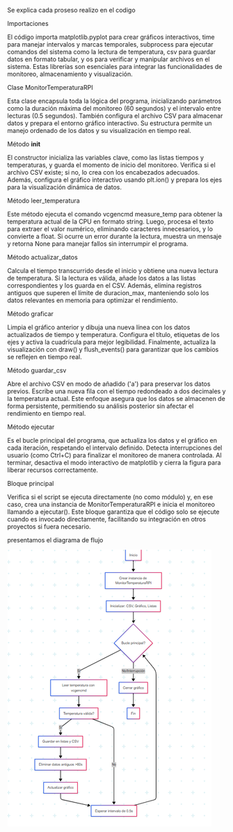 Se explica cada proseso realizo en el codigo


Importaciones

El código importa matplotlib.pyplot para crear gráficos interactivos, time para manejar intervalos y marcas temporales, subprocess para ejecutar comandos del sistema como la lectura de temperatura, csv para guardar datos en formato tabular, y os para verificar y manipular archivos en el sistema. Estas librerías son esenciales para integrar las funcionalidades de monitoreo, almacenamiento y visualización.

Clase MonitorTemperaturaRPI

Esta clase encapsula toda la lógica del programa, inicializando parámetros como la duración máxima del monitoreo (60 segundos) y el intervalo entre lecturas (0.5 segundos). También configura el archivo CSV para almacenar datos y prepara el entorno gráfico interactivo. Su estructura permite un manejo ordenado de los datos y su visualización en tiempo real.

Método __init__

El constructor inicializa las variables clave, como las listas tiempos y temperaturas, y guarda el momento de inicio del monitoreo. Verifica si el archivo CSV existe; si no, lo crea con los encabezados adecuados. Además, configura el gráfico interactivo usando plt.ion() y prepara los ejes para la visualización dinámica de datos.

Método leer_temperatura

Este método ejecuta el comando vcgencmd measure_temp para obtener la temperatura actual de la CPU en formato string. Luego, procesa el texto para extraer el valor numérico, eliminando caracteres innecesarios, y lo convierte a float. Si ocurre un error durante la lectura, muestra un mensaje y retorna None para manejar fallos sin interrumpir el programa.

Método actualizar_datos

Calcula el tiempo transcurrido desde el inicio y obtiene una nueva lectura de temperatura. Si la lectura es válida, añade los datos a las listas correspondientes y los guarda en el CSV. Además, elimina registros antiguos que superen el límite de duracion_max, manteniendo solo los datos relevantes en memoria para optimizar el rendimiento.

Método graficar

Limpia el gráfico anterior y dibuja una nueva línea con los datos actualizados de tiempo y temperatura. Configura el título, etiquetas de los ejes y activa la cuadrícula para mejor legibilidad. Finalmente, actualiza la visualización con draw() y flush_events() para garantizar que los cambios se reflejen en tiempo real.

Método guardar_csv

Abre el archivo CSV en modo de añadido ('a') para preservar los datos previos. Escribe una nueva fila con el tiempo redondeado a dos decimales y la temperatura actual. Este enfoque asegura que los datos se almacenen de forma persistente, permitiendo su análisis posterior sin afectar el rendimiento en tiempo real.

Método ejecutar

Es el bucle principal del programa, que actualiza los datos y el gráfico en cada iteración, respetando el intervalo definido. Detecta interrupciones del usuario (como Ctrl+C) para finalizar el monitoreo de manera controlada. Al terminar, desactiva el modo interactivo de matplotlib y cierra la figura para liberar recursos correctamente.

Bloque principal

Verifica si el script se ejecuta directamente (no como módulo) y, en ese caso, crea una instancia de MonitorTemperaturaRPI e inicia el monitoreo llamando a ejecutar(). Este bloque garantiza que el código solo se ejecute cuando es invocado directamente, facilitando su integración en otros proyectos si fuera necesario.

presentamos el diagrama de flujo


![Diagrama de flujo](tempe.png)
